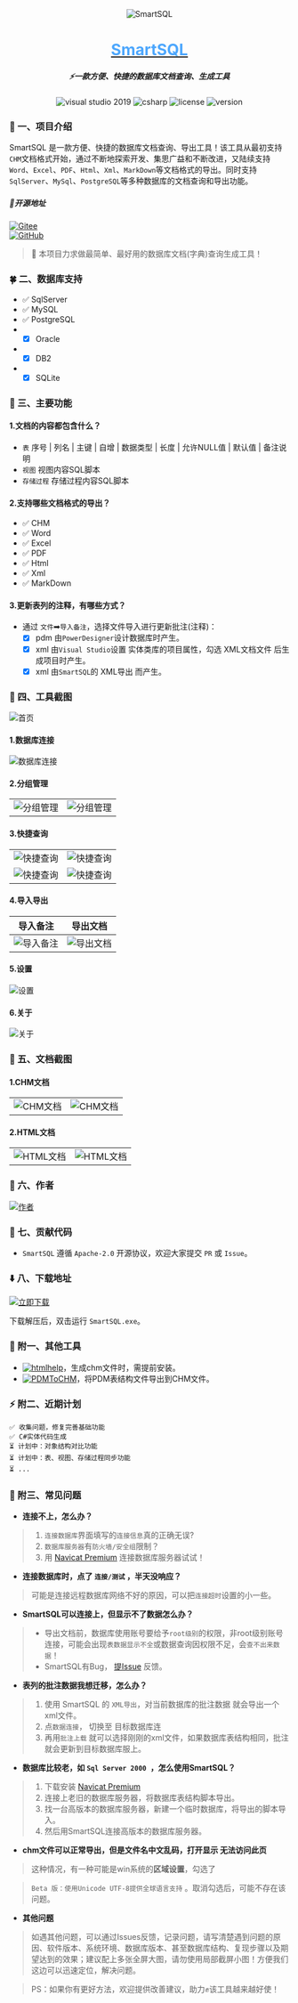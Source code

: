 <div align="center">
   <img alt="SmartSQL" src="https://gitee.com/izhaofu/SmartSQL/raw/master/Img/icon.png">
	<a href="#"><h1 align="center" style="color:#4da7fd"><b>SmartSQL</b></h1></a>
</div>
<div align="center">
<h5 align="center">⚡一款方便、快捷的数据库文档查询、生成工具</h3>
</div>

<p align="center">
<img alt="visual studio 2019" src="https://img.shields.io/badge/Visual Studio-2019-blue.svg">
<img alt="csharp" src="https://img.shields.io/badge/language-csharp-brightgreen.svg">
<img alt="license" src="https://img.shields.io/badge/license-Apache-blue.svg">
<img alt="version" src="https://img.shields.io/badge/version-1.0.3.0-green">

</p>

### 🚩 一、项目介绍

SmartSQL 是一款方便、快捷的数据库文档查询、导出工具！该工具从最初支持`CHM`文档格式开始，通过不断地探索开发、集思广益和不断改进，又陆续支持`Word`、`Excel`、`PDF`、`Html`、`Xml`、`MarkDown`等文档格式的导出。同时支持`SqlServer`、`MySql`、`PostgreSQL`等多种数据库的文档查询和导出功能。

##### 🏅开源地址
[![Gitee](https://img.shields.io/badge/Gitee-https%3A%2F%2Fgitee.com%2Fizhaofu%2FSmartSQL-green)](https://gitee.com/izhaofu/SmartSQL)  <br/>
[![GitHub](https://img.shields.io/badge/GitHub-https%3A%2F%2Fgithub.com%2FTeslaFly01%2FSmartSqlT-green)](https://github.com/TeslaFly01/SmartSqlT)

> 🚀 本项目力求做最简单、最好用的数据库文档(字典)查询生成工具！

### 🍀 二、数据库支持
- ✅ SqlServer
- ✅ MySQL
- ✅ PostgreSQL
- - [x] Oracle
- - [x] DB2
- - [x] SQLite

### 🥝 三、主要功能 

#### 1.文档的内容都包含什么？
- `表` 序号 | 列名 | 主键 | 自增 | 数据类型 | 长度 | 允许NULL值 | 默认值 | 备注说明
- `视图` 视图内容SQL脚本
- `存储过程` 存储过程内容SQL脚本

#### 2.支持哪些文档格式的导出？
- ✅ CHM
- ✅ Word
- ✅ Excel
- ✅ PDF
- ✅ Html
- ✅ Xml
- ✅ MarkDown
#### 3.更新表列的注释，有哪些方式？
- 通过 `文件`➡`导入备注`，选择文件导入进行更新批注(注释)：
    - 	[x] pdm 由`PowerDesigner`设计数据库时产生。
    - 	[x] xml 由`Visual Studio`设置 实体类库的项目属性，勾选  XML文档文件 后生成项目时产生。
    - 	[x] xml 由`SmartSQL`的 XML导出 而产生。

### 🎉 四、工具截图

![首页](https://gitee.com/izhaofu/SmartSQL/raw/master/Img/Top.png)

#### 1.数据库连接

![数据库连接](https://gitee.com/izhaofu/SmartSQL/raw/master/Img/Connect.png)

#### 2.分组管理
|||
|--|--|
| ![分组管理](https://gitee.com/izhaofu/SmartSQL/raw/master/Img/Group.png) | ![分组管理](https://gitee.com/izhaofu/SmartSQL/raw/master/Img/GroupObject.png) |

#### 3.快捷查询
|||
|--|--|
| ![快捷查询](https://gitee.com/izhaofu/SmartSQL/raw/master/Img/Objects.png) | ![快捷查询](https://gitee.com/izhaofu/SmartSQL/raw/master/Img/View.png) |
| ![快捷查询](https://gitee.com/izhaofu/SmartSQL/raw/master/Img/Pro.png) | ![快捷查询](https://gitee.com/izhaofu/SmartSQL/raw/master/Img/Column.png) |

#### 4.导入导出

|导入备注|导出文档
|:--:|:--:|
| ![导入备注](https://gitee.com/izhaofu/SmartSQL/raw/master/Img/Import.png) | ![导出文档](https://gitee.com/izhaofu/SmartSQL/raw/master/Img/Export.png) |

#### 5.设置
![设置](https://gitee.com/izhaofu/SmartSQL/raw/master/Img/Setting.png)

#### 6.关于
![关于](https://gitee.com/izhaofu/SmartSQL/raw/master/Img/About.png)


### 🎉 五、文档截图

#### 1.CHM文档
|||
|--|--|
|![CHM文档](https://gitee.com/izhaofu/SmartSQL/raw/master/Img/docImg/chm.png)|![CHM文档](https://gitee.com/izhaofu/SmartSQL/raw/master/Img/docImg/chmd.png)|

#### 2.HTML文档
|||
|--|--|
|![HTML文档](https://gitee.com/izhaofu/SmartSQL/raw/master/Img/docImg/html.png)|![HTML文档](https://gitee.com/izhaofu/SmartSQL/raw/master/Img/docImg/htmlt.png)|

### 💪 六、作者

  [![作者](https://img.shields.io/badge/%E4%BD%9C%E8%80%85-MicLuo-green)](https://gitee.com/izhaofu)

### 🍻 七、贡献代码

- `SmartSQL` 遵循 `Apache-2.0` 开源协议，欢迎大家提交 `PR` 或 `Issue`。

### ⬇️ 八、下载地址

[![立即下载](https://img.shields.io/badge/%E7%AB%8B%E5%8D%B3%E4%B8%8B%E8%BD%BD----green)](https://gitee.com/izhaofu/SmartSQL/releases) 

下载解压后，双击运行 `SmartSQL.exe`。

### 🍄 附一、其他工具
- [![htmlhelp](https://img.shields.io/badge/CHM%E6%8F%92%E4%BB%B6-htmlhelp-green)](https://gitee.com/izhaofu/SmartSQL/attach_files/1124266/download)，生成chm文件时，需提前安装。
- [![PDMToCHM](https://img.shields.io/badge/CHM%E6%8F%92%E4%BB%B6-PDMToCHM-green)](https://gitee.com/izhaofu/SmartSQL/attach_files/1124266/download)，将PDM表结构文件导出到CHM文件。

### ⚡ 附二、近期计划

	✅ 收集问题，修复完善基础功能
	✅ C#实体代码生成
	⏳ 计划中：对象结构对比功能
	⏳ 计划中：表、视图、存储过程同步功能
	⏳ ...

### 📖 附三、常见问题
- **连接不上，怎么办？**
	
>	1. `连接数据库`界面填写的`连接信息`真的正确无误?
>	2. `数据库服务器`有`防火墙/安全组`限制？
>	3. 用 [Navicat Premium](https://gitee.com/dotnetchina/DBCHM/attach_files) 连接数据库服务器试试！
	
- **连接数据库时，点了 `连接/测试` ，半天没响应？**
	
>	可能是连接远程数据库网络不好的原因，可以把`连接超时`设置的小一些。
	
- **SmartSQL可以连接上，但显示不了数据怎么办？**
>	- 导出文档前，数据库使用账号要给予`root级别`的权限，非root级别账号连接，可能会出现`表数据显示不全`或数据查询因权限不足，会`查不出来数据`！
>	- SmartSQL有Bug， [提Issue](https://gitee.com/izhaofu/SmartSQL/issues/new) 反馈。
	
- **表列的批注数据我想迁移，怎么办？**
>	1. 使用 SmartSQL 的 `XML导出`，对当前数据库的批注数据 就会导出一个xml文件。
>	2. 点`数据连接`， 切换至 目标数据库连
>	3. 再用`批注上载` 就可以选择刚刚的xml文件，如果数据库表结构相同，批注就会更新到目标数据库服上。
	
- **数据库比较老，如  `Sql Server 2000 `，怎么使用SmartSQL？**
>	1. 下载安装 [Navicat Premium](https://gitee.com/dotnetchina/DBCHM/attach_files)
>	2. 连接上老旧的数据库服务器，将数据库表结构脚本导出。
>	3. 找一台高版本的数据库服务器，新建一个临时数据库，将导出的脚本导入。
>	4. 然后用SmartSQL连接高版本的数据库服务器。
	
- **chm文件可以正常导出，但是文件名中文乱码，打开显示 无法访问此页**
	
> 	这种情况，有一种可能是win系统的**区域设置**，勾选了

>  `Beta 版：使用Unicode UTF-8提供全球语言支持` 。取消勾选后，可能不存在该问题。
	
- **其他问题**
	
>	如遇其他问题，可以通过Issues反馈，记录问题，请写清楚遇到问题的原因、软件版本、系统环境、数据库版本、甚至数据库结构、复现步骤以及期望达到的效果；建议配上多张全屏大图，请勿使用局部截屏小图！方便我们这边可以迅速定位，解决问题。

> PS：如果你有更好方法，欢迎提供改善建议，助力✊该工具越来越好使！